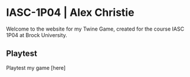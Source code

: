 # IASC-1P04 | Alex Christie

Welcome to the website for my Twine Game, created for the course IASC 1P04 at Brock University.

## Playtest

Playtest my game [here]
